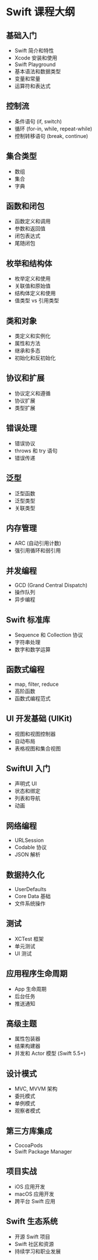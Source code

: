 # Swift 课程大纲

## 基础入门
- Swift 简介和特性
- Xcode 安装和使用
- Swift Playground
- 基本语法和数据类型
- 变量和常量
- 运算符和表达式

## 控制流
- 条件语句 (if, switch)
- 循环 (for-in, while, repeat-while)
- 控制转移语句 (break, continue)

## 集合类型
- 数组
- 集合
- 字典

## 函数和闭包
- 函数定义和调用
- 参数和返回值
- 闭包表达式
- 尾随闭包

## 枚举和结构体
- 枚举定义和使用
- 关联值和原始值
- 结构体定义和使用
- 值类型 vs 引用类型

## 类和对象
- 类定义和实例化
- 属性和方法
- 继承和多态
- 初始化和反初始化

## 协议和扩展
- 协议定义和遵循
- 协议扩展
- 类型扩展

## 错误处理
- 错误协议
- throws 和 try 语句
- 错误传递

## 泛型
- 泛型函数
- 泛型类型
- 关联类型

## 内存管理
- ARC (自动引用计数)
- 强引用循环和弱引用

## 并发编程
- GCD (Grand Central Dispatch)
- 操作队列
- 异步编程

## Swift 标准库
- Sequence 和 Collection 协议
- 字符串处理
- 数字和数学运算

## 函数式编程
- map, filter, reduce
- 高阶函数
- 函数式编程范式

## UI 开发基础 (UIKit)
- 视图和视图控制器
- 自动布局
- 表格视图和集合视图

## SwiftUI 入门
- 声明式 UI
- 状态和绑定
- 列表和导航
- 动画

## 网络编程
- URLSession
- Codable 协议
- JSON 解析

## 数据持久化
- UserDefaults
- Core Data 基础
- 文件系统操作

## 测试
- XCTest 框架
- 单元测试
- UI 测试

## 应用程序生命周期
- App 生命周期
- 后台任务
- 推送通知

## 高级主题
- 属性包装器
- 结果构建器
- 并发和 Actor 模型 (Swift 5.5+)

## 设计模式
- MVC, MVVM 架构
- 委托模式
- 单例模式
- 观察者模式

## 第三方库集成
- CocoaPods
- Swift Package Manager

## 项目实战
- iOS 应用开发
- macOS 应用开发
- 跨平台 Swift 应用

## Swift 生态系统
- 开源 Swift 项目
- Swift 社区和资源
- 持续学习和职业发展
